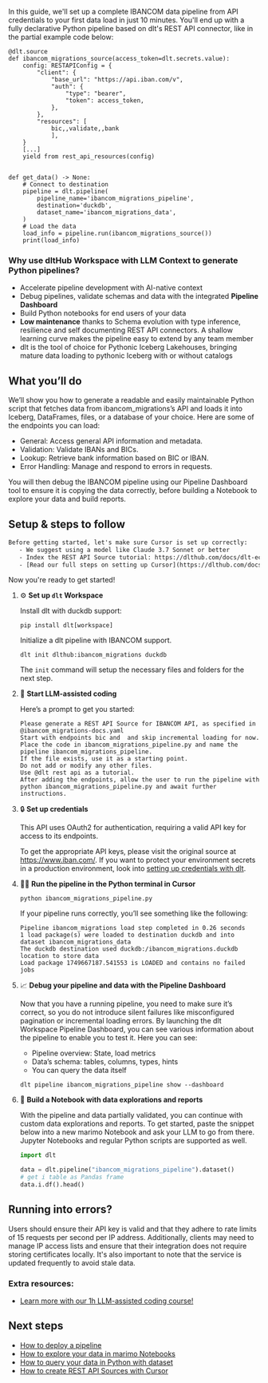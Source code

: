 In this guide, we'll set up a complete IBANCOM data pipeline from API credentials to your first data load in just 10 minutes. You'll end up with a fully declarative Python pipeline based on dlt's REST API connector, like in the partial example code below:

```python-outcome
@dlt.source
def ibancom_migrations_source(access_token=dlt.secrets.value):
    config: RESTAPIConfig = {
        "client": {
            "base_url": "https://api.iban.com/v",
            "auth": {
                "type": "bearer",
                "token": access_token,
            },
        },
        "resources": [
            bic,,validate,,bank
            ],
    }
    [...]
    yield from rest_api_resources(config)


def get_data() -> None:
    # Connect to destination
    pipeline = dlt.pipeline(
        pipeline_name='ibancom_migrations_pipeline',
        destination='duckdb',
        dataset_name='ibancom_migrations_data', 
    )
    # Load the data
    load_info = pipeline.run(ibancom_migrations_source())
    print(load_info) 
```

### Why use dltHub Workspace with LLM Context to generate Python pipelines?

- Accelerate pipeline development with AI-native context
- Debug pipelines, validate schemas and data with the integrated **Pipeline Dashboard**
- Build Python notebooks for end users of your data
- **Low maintenance** thanks to Schema evolution with type inference, resilience and self documenting REST API connectors. A shallow learning curve makes the pipeline easy to extend by any team member
- dlt is the tool of choice for Pythonic Iceberg Lakehouses, bringing mature data loading to pythonic Iceberg with or without catalogs

## What you’ll do

We’ll show you how to generate a readable and easily maintainable Python script that fetches data from ibancom_migrations’s API and loads it into Iceberg, DataFrames, files, or a database of your choice. Here are some of the endpoints you can load:

- General: Access general API information and metadata.
- Validation: Validate IBANs and BICs.
- Lookup: Retrieve bank information based on BIC or IBAN.
- Error Handling: Manage and respond to errors in requests.

You will then debug the IBANCOM pipeline using our Pipeline Dashboard tool to ensure it is copying the data correctly, before building a Notebook to explore your data and build reports.

## Setup & steps to follow

```default
Before getting started, let's make sure Cursor is set up correctly:
   - We suggest using a model like Claude 3.7 Sonnet or better
   - Index the REST API Source tutorial: https://dlthub.com/docs/dlt-ecosystem/verified-sources/rest_api/ and add it to context as **@dlt rest api**
   - [Read our full steps on setting up Cursor](https://dlthub.com/docs/dlt-ecosystem/llm-tooling/cursor-restapi#23-configuring-cursor-with-documentation)
```

Now you're ready to get started!

1. ⚙️ **Set up `dlt` Workspace**
    
    Install dlt with duckdb support:
    ```shell
    pip install dlt[workspace]
    ```

    Initialize a dlt pipeline with IBANCOM support.
    ```shell
    dlt init dlthub:ibancom_migrations duckdb
    ```

    The `init` command will setup the necessary files and folders for the next step.
    
2. 🤠 **Start LLM-assisted coding**
    
    Here’s a prompt to get you started:
    
    ```prompt
    Please generate a REST API Source for IBANCOM API, as specified in @ibancom_migrations-docs.yaml 
    Start with endpoints bic and  and skip incremental loading for now. 
    Place the code in ibancom_migrations_pipeline.py and name the pipeline ibancom_migrations_pipeline. 
    If the file exists, use it as a starting point. 
    Do not add or modify any other files. 
    Use @dlt rest api as a tutorial. 
    After adding the endpoints, allow the user to run the pipeline with python ibancom_migrations_pipeline.py and await further instructions.
    ```

    
3. 🔒 **Set up credentials** 
    
    This API uses OAuth2 for authentication, requiring a valid API key for access to its endpoints.
    
    To get the appropriate API keys, please visit the original source at https://www.iban.com/.
    If you want to protect your environment secrets in a production environment, look into [setting up credentials with dlt](https://dlthub.com/docs/walkthroughs/add_credentials).
    
4. 🏃‍♀️ **Run the pipeline in the Python terminal in Cursor**
    
    ```shell
    python ibancom_migrations_pipeline.py
    ```
    
    If your pipeline runs correctly, you’ll see something like the following:
    
    ```shell
    Pipeline ibancom_migrations load step completed in 0.26 seconds
    1 load package(s) were loaded to destination duckdb and into dataset ibancom_migrations_data
    The duckdb destination used duckdb:/ibancom_migrations.duckdb location to store data
    Load package 1749667187.541553 is LOADED and contains no failed jobs
    ```
    
5. 📈 **Debug your pipeline and data with the Pipeline Dashboard**

    Now that you have a running pipeline, you need to make sure it’s correct, so you do not introduce silent failures like misconfigured pagination or incremental loading errors. By launching the dlt Workspace Pipeline Dashboard, you can see various information about the pipeline to enable you to test it. Here you can see:
    - Pipeline overview: State, load metrics
    - Data’s schema: tables, columns, types, hints
    - You can query the data itself
    
    ```shell
    dlt pipeline ibancom_migrations_pipeline show --dashboard
    ```
    
6. 🐍 **Build a Notebook with data explorations and reports**

    With the pipeline and data partially validated, you can continue with custom data explorations and reports. To get started, paste the snippet below into a new marimo Notebook and ask your LLM to go from there. Jupyter Notebooks and regular Python scripts are supported as well.

    
    ```python
    import dlt

   data = dlt.pipeline("ibancom_migrations_pipeline").dataset()
   # get i table as Pandas frame
   data.i.df().head()
    ```

## Running into errors?

Users should ensure their API key is valid and that they adhere to rate limits of 15 requests per second per IP address. Additionally, clients may need to manage IP access lists and ensure that their integration does not require storing certificates locally. It's also important to note that the service is updated frequently to avoid stale data.

### Extra resources:

- [Learn more with our 1h LLM-assisted coding course!](https://www.youtube.com/watch?v=GGid70rnJuM)

## Next steps

- [How to deploy a pipeline](https://dlthub.com/docs/walkthroughs/deploy-a-pipeline)
- [How to explore your data in marimo Notebooks](https://dlthub.com/docs/general-usage/dataset-access/marimo)
- [How to query your data in Python with dataset](https://dlthub.com/docs/general-usage/dataset-access/dataset)
- [How to create REST API Sources with Cursor](https://dlthub.com/docs/dlt-ecosystem/llm-tooling/cursor-restapi)